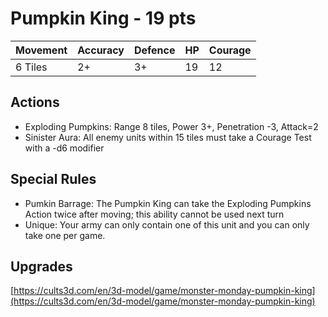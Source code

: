 # Pumpkin King  - 19 pts

|Movement | Accuracy | Defence | HP | Courage |
| ------ | ------ | ------ | ------ | ------ |
| 6 Tiles | 2+ | 3+ | 19 | 12 |

## Actions
- Exploding Pumpkins: Range 8 tiles, Power 3+, Penetration -3, Attack=2
- Sinister Aura: All enemy units within 15 tiles must take a Courage Test with a -d6 modifier

## Special Rules
- Pumkin Barrage: The Pumpkin King can take the Exploding Pumpkins Action twice after moving; this ability cannot be used next turn
- Unique: Your army can only contain one of this unit and you can only take one per game.

## Upgrades

[https://cults3d.com/en/3d-model/game/monster-monday-pumpkin-king](https://cults3d.com/en/3d-model/game/monster-monday-pumpkin-king)
